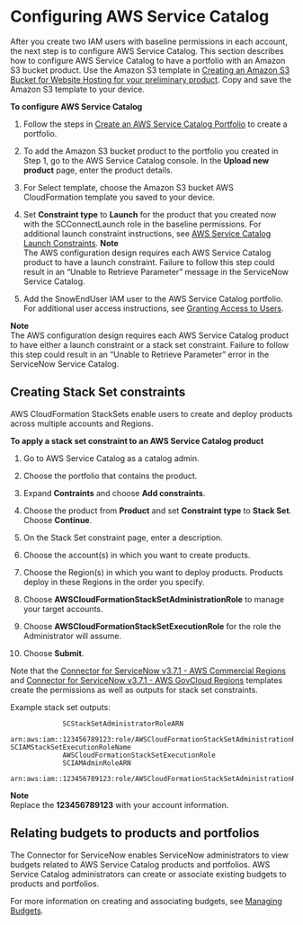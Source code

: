 # Configuring AWS Service Catalog<a name="configure-sc"></a>

After you create two IAM users with baseline permissions in each account, the next step is to configure AWS Service Catalog\. This section describes how to configure AWS Service Catalog to have a portfolio with an Amazon S3 bucket product\. Use the Amazon S3 template in [Creating an Amazon S3 Bucket for Website Hosting for your preliminary product](https://docs.aws.amazon.com/AWSCloudFormation/latest/UserGuide/quickref-s3.html#scenario-s3-bucket-website)\. Copy and save the Amazon S3 template to your device\.

**To configure AWS Service Catalog**

1. Follow the steps in [Create an AWS Service Catalog Portfolio](getstarted-portfolio.md) to create a portfolio\.

1.  To add the Amazon S3 bucket product to the portfolio you created in Step 1, go to the AWS Service Catalog console\. In the **Upload new product** page, enter the product details\. 

1.  For Select template, choose the Amazon S3 bucket AWS CloudFormation template you saved to your device\. 

1. Set **Constraint type** to **Launch** for the product that you created now with the SCConnectLaunch role in the baseline permissions\. For additional launch constraint instructions, see [AWS Service Catalog Launch Constraints](constraints-launch.md)\. 
**Note**  
The AWS configuration design requires each AWS Service Catalog product to have a launch constraint\. Failure to follow this step could result in an “Unable to Retrieve Parameter” message in the ServiceNow Service Catalog\. 

1. Add the SnowEndUser IAM user to the AWS Service Catalog portfolio\. For additional user access instructions, see [Granting Access to Users](catalogs_portfolios_users.md)\. 

**Note**  
 The AWS configuration design requires each AWS Service Catalog product to have either a launch constraint or a stack set constraint\. Failure to follow this step could result in an “Unable to Retrieve Parameter” error in the ServiceNow Service Catalog\. 

## Creating Stack Set constraints<a name="stackset-constraints"></a>

AWS CloudFormation StackSets enable users to create and deploy products across multiple accounts and Regions\. 

**To apply a stack set constraint to an AWS Service Catalog product**

1. Go to AWS Service Catalog as a catalog admin\.

1. Choose the portfolio that contains the product\.

1. Expand **Contraints** and choose **Add constraints**\.

1. Choose the product from **Product** and set **Constraint type** to **Stack Set**\. Choose **Continue**\.

1. On the Stack Set constraint page, enter a description\.

1. Choose the account\(s\) in which you want to create products\.

1. Choose the Region\(s\) in which you want to deploy products\. Products deploy in these Regions in the order you specify\.

1. Choose **AWSCloudFormationStackSetAdministrationRole** to manage your target accounts\.

1. Choose **AWSCloudFormationStackSetExecutionRole** for the role the Administrator will assume\.

1. Choose **Submit**\.

Note that the [Connector for ServiceNow v3\.7\.1 \- AWS Commercial Regions](https://servicecatalogconnector.s3.amazonaws.com/SM_ConnectorForServiceNowv-AWS_Configurations_Commercialv3.7.1.json) and [Connector for ServiceNow v3\.7\.1 \- AWS GovCloud Regions](https://servicecatalogconnector.s3.amazonaws.com/SM_ConnectorForServiceNowv-AWS_Configurations_GovCloudv3.7.1.json) templates create the permissions as well as outputs for stack set constraints\. 

Example stack set outputs: 

```
             SCStackSetAdministratorRoleARN 
             arn:aws:iam::123456789123:role/AWSCloudFormationStackSetAdministrationRole SCIAMStackSetExecutionRoleName 
             AWSCloudFormationStackSetExecutionRole  
             SCIAMAdminRoleARN 
             arn:aws:iam::123456789123:role/AWSCloudFormationStackSetAdministrationRole
```

**Note**  
Replace the **123456789123** with your account information\.

## Relating budgets to products and portfolios<a name="servicenow-budgets"></a>

 The Connector for ServiceNow enables ServiceNow administrators to view budgets related to AWS Service Catalog products and portfolios\. AWS Service Catalog administrators can create or associate existing budgets to products and portfolios\. 

 For more information on creating and associating budgets, see [Managing Budgets](catalogs_budgets.md)\. 
